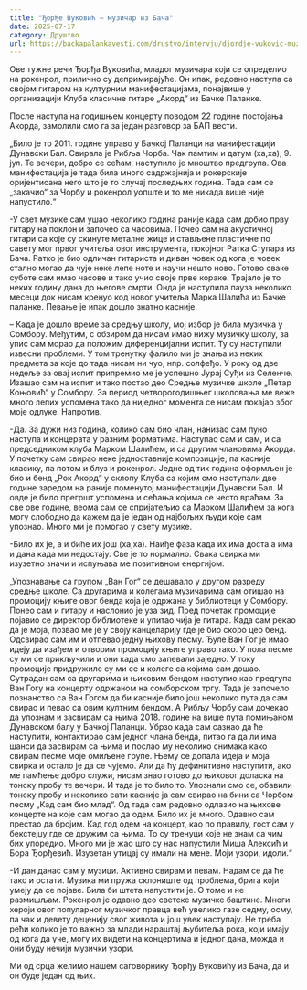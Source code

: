 ```yaml
---
title: "Ђорђе Вуковић – музичар из Бача"
date: 2025-07-17
category: Друштво
url: https://backapalankavesti.com/drustvo/intervju/djordje-vukovic-muzicar-iz-baca/
---
```


Ове тужне речи Ђорђа Вуковића, младог музичара који се определио на рокенрол, прилично су депримирајуће. Он ипак, редовно наступа са својом гитаром на културним манифестацијама, понајвише у организацији Клуба класичне гитаре „Акорд“ из Бачке Паланке.

После наступа на годишњем концерту поводом 22 године постојања Акорда, замолили смо га за један разговор за БАП вести.

„Било је то 2011. године управо у Бачкој Паланци на манифестацији Дунавски Бал. Свирала је Рибља Чорба. Чак памтим и датум (ха,ха), 9. јул. Те вечери, добро се сећам, наступило је мноштво предгрупа. Ова манифестација је тада била много садржајнија и рокерскије оријентисана него што је то случај последњих година. Тада сам се „закачио“ за Чорбу и рокенрол уопште и то ме никада више није напустило.“

-У свет музике сам ушао неколико година раније када сам добио прву гитару на поклон и започео са часовима. Почео сам на акустичној гитари са које су скинуте металне жице и стављене пластичне по савету мог првог учитеља овог инструмента, покојног Ратка Ступара из Бача. Ратко је био одличан гитариста и диван човек од кога је човек стално могао да чује неке лепе ноте и научи нешто ново. Готово сваке суботе сам имао часове и тако учио своје прве кораке. Трајало је то неких годину дана до његове смрти. Онда је наступила пауза неколико месеци док нисам кренуо код новог учитеља Марка Шалића из Бачке паланке. Певање је ипак дошло знатно касније.

– Када је дошло време за средњу школу, мој избор је била музичка у Сомбору. Међутим, с обзиром да нисам имао нижу музичку школу, за упис сам морао да положим диференцијални испит. Ту су наступили извесни проблеми. У том тренутку фалило ми је знања из неких предмета за које до тада нисам ни чуо, нпр. солфеђо. У року од две недеље за овај испит припремио ме је успешно Јурај Суђи из Селенче. Изашао сам на
испит и тако постао део Средње музичке школе „Петар Коњовић“ у Сомбору. За период четворогодишњег школовања ме веже много лепих успомена тако да ниједног момента се нисам покајао због моје одлуке. Напротив.

-Да. За дужи низ година, колико сам био члан, нанизао сам пуно наступа и концерата у разним форматима. Наступао сам и сам, и са председником клуба Марком Шалићем, и са другим члановима Акорда. У почетку сам свирао неке једноставније композиције, па касније класику, па потом и блуз и рокенрол. Једне од тих година оформљен је био и бенд „Рок Акорд“ у склопу Kлуба са којим смо наступали две године заредом на раније поменутој манифестацији Дунавски Бал. И овде је било прегршт успомена и сећања којима се често враћам. За све ове године, веома сам се спријатељио са Марком Шалићем за кога могу слободно да кажем да је један од најбољих људи које сам упознао. Много ми је помогао у свету музике.

-Било их је, а и биће их још (ха,ха). Наиђе фаза када их има доста а има и дана када ми недостају. Све је то нормално. Свака свирка ми изузетно значи и испуњава ме позитивном енергијом.

„Упознавање са групом „Ван Гог“ се дешавало у другом разреду средње школе. Са другарима и колегама музичарима сам отишао на промоцију књиге овог бенда која је одржана у библиотеци у Сомбору. Понео сам и гитару и наслонио је уза зид. Пред почетак промоције појавио се директор библиотеке и упитао чија је гитара. Када сам рекао да је моја, позвао ме је у своју канцеларију где је био скоро цео бенд. Одсвирао сам им и отпевао једну њихову песму. Ђуле Ван Гог је имао идеју да изађем и отворим промоцију књиге управо тако. У пола песме су ми се прикључили и они када смо запевали заједно. У току промоције придружиле су ми се и колеге са којима сам дошао. Сутрадан сам са другарима и њиховим бендом наступио као предгупа Ван Гогу на концерту одржаном на сомборском тргу. Тада је започело познанство са Ван Гогом да би касније било још неколико пута да сам свирао и певао са овим култним бендом. А Рибљу Чорбу сам дочекао да упознам и засвирам са њима 2018. године на више пута помињаном Дунавском балу у Бачкој Паланци. Убрзо када сам сазнао да ће наступити, контактирао сам једног члана бенда, питао га да ли има шанси да засвирам са њима и послао му неколико снимака како свирам песме моје омиљене групе. Њему се допала идеја и моја свирка и остало је да се чујемо. Али да ћу дефинитивно наступити, ако ме памћење добро служи, нисам знао готово до њиховог доласка на тонску пробу те вечери. И тада је то било то. Упознали смо се, обавили тонску пробу и неколико сати касније ја сам свирао на бини са Чорбом песму „Кад сам био млад“. Од тада сам редовно одлазио на њихове концерте на које сам могао да одем. Било их је много. Одавно сам престао да бројим. Кад год одем на концерт, као по правилу, гост сам у бекстејџу где се дружим са њима. То су тренуци које не знам са чим бих упоредио. Много ми је жао што су нас напустили Миша Алексић и Бора Ђорђевић. Изузетан утицај су имали на мене. Моји узори, идоли.“

-И дан данас сам у музици. Активно свирам и певам. Надам се да ће тако и остати. Музика ми пружа склониште од проблема, брига који умеју да се појаве. Била би штета напустити је. О томе и не размишљам. Рокенрол је одавно део светске музичке баштине. Многи хероји овог популарног музичког правца већ увелико газе седму, осму, па чак и девету деценију свог живота и још увек наступају. Не треба рећи колико је то важно за млади нараштај љубитеља рока, који имају од кога да уче, могу их видети на концертима и једног дана, можда и они буду нечији музички узори.

Ми од срца желимо нашем саговорнику Ђорђу Вуковићу из Бача, да и он буде један од њих.
